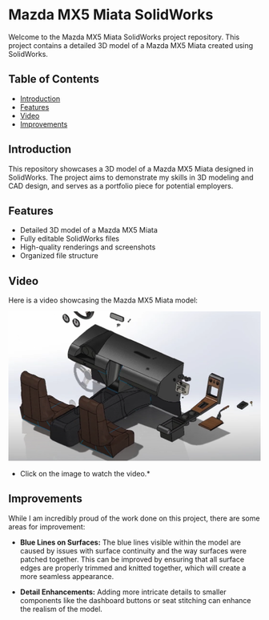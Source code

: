 # Mazda MX5 Miata SolidWorks

Welcome to the Mazda MX5 Miata SolidWorks project repository. This project contains a detailed 3D model of a Mazda MX5 Miata created using SolidWorks.

## Table of Contents

- [Introduction](#introduction)
- [Features](#features)
- [Video](#video)
- [Improvements](#improvements)

## Introduction

This repository showcases a 3D model of a Mazda MX5 Miata designed in SolidWorks. The project aims to demonstrate my skills in 3D modeling and CAD design, and serves as a portfolio piece for potential employers.

## Features

- Detailed 3D model of a Mazda MX5 Miata
- Fully editable SolidWorks files
- High-quality renderings and screenshots
- Organized file structure

## Video

Here is a video showcasing the Mazda MX5 Miata model:

[![Mazda MX5 Miata Video](img1.png)](https://youtu.be/N-yHc_XD6HI)

* Click on the image to watch the video.*

## Improvements

While I am incredibly proud of the work done on this project, there are some areas for improvement:

- **Blue Lines on Surfaces:** The blue lines visible within the model are caused by issues with surface continuity and the way surfaces were patched together. This can be improved by ensuring that all surface edges are properly trimmed and knitted together, which will create a more seamless appearance.
  
- **Detail Enhancements:** Adding more intricate details to smaller components like the dashboard buttons or seat stitching can enhance the realism of the model.
  
